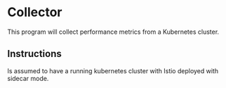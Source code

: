 # Collector


This program will collect performance metrics from a Kubernetes cluster.

## Instructions

Is assumed to have a running kubernetes cluster with Istio deployed with sidecar mode.